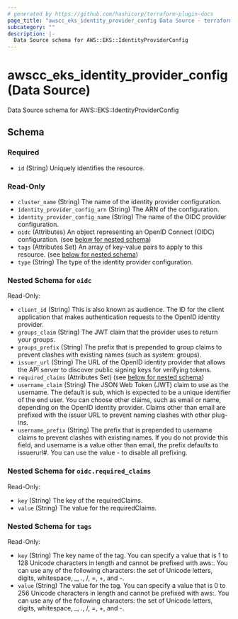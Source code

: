 ```yaml
---
# generated by https://github.com/hashicorp/terraform-plugin-docs
page_title: "awscc_eks_identity_provider_config Data Source - terraform-provider-awscc"
subcategory: ""
description: |-
  Data Source schema for AWS::EKS::IdentityProviderConfig
---
```


# awscc_eks_identity_provider_config (Data Source)

Data Source schema for AWS::EKS::IdentityProviderConfig



<!-- schema generated by tfplugindocs -->
## Schema

### Required

- `id` (String) Uniquely identifies the resource.

### Read-Only

- `cluster_name` (String) The name of the identity provider configuration.
- `identity_provider_config_arn` (String) The ARN of the configuration.
- `identity_provider_config_name` (String) The name of the OIDC provider configuration.
- `oidc` (Attributes) An object representing an OpenID Connect (OIDC) configuration. (see [below for nested schema](#nestedatt--oidc))
- `tags` (Attributes Set) An array of key-value pairs to apply to this resource. (see [below for nested schema](#nestedatt--tags))
- `type` (String) The type of the identity provider configuration.

<a id="nestedatt--oidc"></a>
### Nested Schema for `oidc`

Read-Only:

- `client_id` (String) This is also known as audience. The ID for the client application that makes authentication requests to the OpenID identity provider.
- `groups_claim` (String) The JWT claim that the provider uses to return your groups.
- `groups_prefix` (String) The prefix that is prepended to group claims to prevent clashes with existing names (such as system: groups).
- `issuer_url` (String) The URL of the OpenID identity provider that allows the API server to discover public signing keys for verifying tokens.
- `required_claims` (Attributes Set) (see [below for nested schema](#nestedatt--oidc--required_claims))
- `username_claim` (String) The JSON Web Token (JWT) claim to use as the username. The default is sub, which is expected to be a unique identifier of the end user. You can choose other claims, such as email or name, depending on the OpenID identity provider. Claims other than email are prefixed with the issuer URL to prevent naming clashes with other plug-ins.
- `username_prefix` (String) The prefix that is prepended to username claims to prevent clashes with existing names. If you do not provide this field, and username is a value other than email, the prefix defaults to issuerurl#. You can use the value - to disable all prefixing.

<a id="nestedatt--oidc--required_claims"></a>
### Nested Schema for `oidc.required_claims`

Read-Only:

- `key` (String) The key of the requiredClaims.
- `value` (String) The value for the requiredClaims.



<a id="nestedatt--tags"></a>
### Nested Schema for `tags`

Read-Only:

- `key` (String) The key name of the tag. You can specify a value that is 1 to 128 Unicode characters in length and cannot be prefixed with aws:. You can use any of the following characters: the set of Unicode letters, digits, whitespace, _, ., /, =, +, and -.
- `value` (String) The value for the tag. You can specify a value that is 0 to 256 Unicode characters in length and cannot be prefixed with aws:. You can use any of the following characters: the set of Unicode letters, digits, whitespace, _, ., /, =, +, and -.

